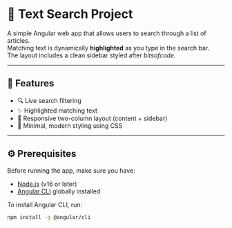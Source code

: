 # 🧠 Text Search Project

A simple Angular web app that allows users to search through a list of articles.  
Matching text is dynamically **highlighted** as you type in the search bar.  
The layout includes a clean sidebar styled after *bitsofcode*.

---

## 🚀 Features

- 🔍 Live search filtering  
- ✨ Highlighted matching text  
- 🧱 Responsive two-column layout (content + sidebar)  
- 🎨 Minimal, modern styling using CSS  

---

## ⚙️ Prerequisites

Before running the app, make sure you have:

- [Node.js](https://nodejs.org/en/download/) (v16 or later)
- [Angular CLI](https://angular.io/cli) globally installed  

To install Angular CLI, run:

```bash
npm install -g @angular/cli
